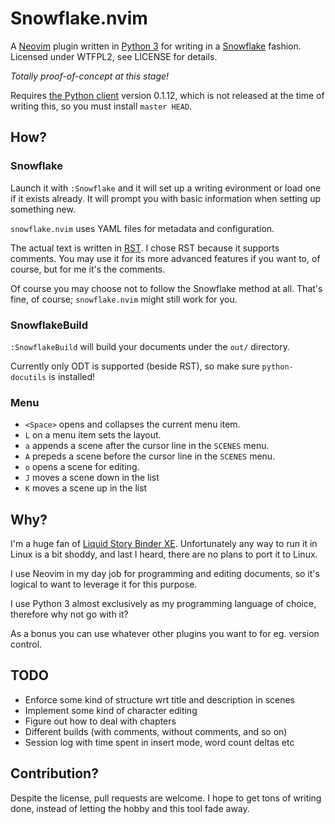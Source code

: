 # Snowflake.nvim

A [Neovim](https://neovim.io/) plugin written in [Python 3](https://docs.python.org/3/) for writing in a [Snowflake](http://www.advancedfictionwriting.com/articles/snowflake-method/) fashion. Licensed under WTFPL2, see
LICENSE for details.

*Totally proof-of-concept at this stage!*

Requires [the Python client](https://github.com/neovim/python-client) version 0.1.12, which is not released
at the time of writing this, so you must install `master HEAD`.

## How?

### Snowflake

Launch it with `:Snowflake` and it will set up a writing evironment or load one if it exists already.
It will prompt you with basic information when setting up something new.

`snowflake.nvim` uses YAML files for metadata and configuration.

The actual text is written in [RST](http://docutils.sourceforge.net/docs/ref/rst/restructuredtext.html).
I chose RST because it supports comments. You may use it for its more advanced
features if you want to, of course, but for me it's the comments.

Of course you may choose not to follow the Snowflake method at all. That's fine, of course; `snowflake.nvim`
might still work for you.

### SnowflakeBuild

`:SnowflakeBuild` will build your documents under the `out/` directory.

Currently only ODT is supported (beside RST), so make sure `python-docutils` is installed!

### Menu

  * `<Space>` opens and collapses the current menu item.
  * `L` on a menu item sets the layout.
  * `a` appends a scene after the cursor line in the `SCENES` menu.
  * `A` prepeds a scene before the cursor line in the `SCENES` menu.
  * `o` opens a scene for editing.
  * `J` moves a scene down in the list
  * `K` moves a scene up in the list

## Why?

I'm a huge fan of [Liquid Story Binder XE](http://www.blackobelisksoftware.com/index.html).
Unfortunately any way to run it in Linux is a bit shoddy, and last I heard, there are no plans to
port it to Linux.

I use Neovim in my day job for programming and editing documents, so it's logical to want to leverage
it for this purpose.

I use Python 3 almost exclusively as my programming language of choice, therefore why not go with it?

As a bonus you can use whatever other plugins you want to for eg. version control.

## TODO

  * Enforce some kind of structure wrt title and description in scenes
  * Implement some kind of character editing
  * Figure out how to deal with chapters
  * Different builds (with comments, without comments, and so on)
  * Session log with time spent in insert mode, word count deltas etc

## Contribution?

Despite the license, pull requests are welcome. I hope to get tons of writing done, instead of letting
the hobby and this tool fade away.

